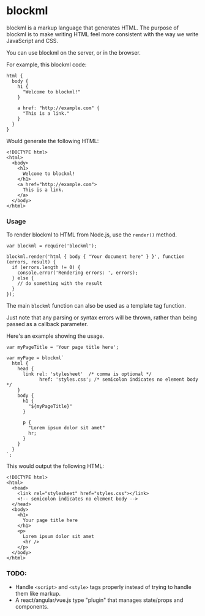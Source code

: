 # blockml

blockml is a markup language that generates HTML. The purpose of blockml is to make writing HTML feel more consistent with the way we write JavaScript and CSS.

You can use blockml on the server, or in the browser.

For example, this blockml code:

```
html {
  body {
    h1 {
      "Welcome to blockml!"
    }

    a href: "http://example.com" {
      "This is a link."
    }
  }
}
```

Would generate the following HTML:
```
<!DOCTYPE html>
<html>
  <body>
    <h1>
      Welcome to blockml!
    </h1>
    <a href="http://example.com">
      This is a link.
    </a>
  </body>
</html>
```

### Usage
To render blockml to HTML from Node.js, use the `render()` method.

```
var blockml = require('blockml');

blockml.render('html { body { "Your document here" } }', function (errors, result) {
  if (errors.length != 0) {
    console.error('Rendering errors: ', errors);
  } else {
    // do something with the result
  }
});
```

The main `blockml` function can also be used as a template tag function.

Just note that any parsing or syntax errors will be thrown, rather than being passed as a callback parameter.

Here's an example showing the usage.

```
var myPageTitle = 'Your page title here';

var myPage = blockml`
  html {
    head {
      link rel: 'stylesheet'  /* comma is optional */
            href: 'styles.css'; /* semicolon indicates no element body */
    }
    body {
      h1 {
        "${myPageTitle}"
      }

      p {
        "Lorem ipsum dolor sit amet"
        hr;
      }
    }
  }
`;
```

This would output the following HTML:
```
<!DOCTYPE html>
<html>
  <head>
    <link rel="stylesheet" href="styles.css"></link>
    <!-- semicolon indicates no element body -->
  </head>
  <body>
    <h1>
      Your page title here
    </h1>
    <p>
      Lorem ipsum dolor sit amet
      <hr />
    </p>
  </body>
</html>
```


### TODO:
 - Handle `<script>` and `<style>` tags properly instead of trying to handle them like markup.
 - A react/angular/vue.js type "plugin" that manages state/props and components.